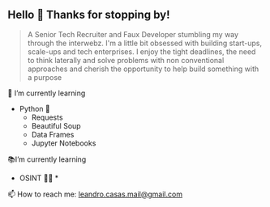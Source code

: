 ## Hello 👋 Thanks for stopping by!

> A Senior Tech Recruiter and Faux Developer stumbling my way through the interwebz. I'm a little bit obsessed with building start-ups, scale-ups and tech enterprises. I enjoy the tight deadlines, the need to think laterally and solve problems with non conventional approaches and cherish the opportunity to help build something with a purpose 

🌱 I’m currently learning

* Python :snake:
  * Requests
  * Beautiful Soup 
  * Data Frames 
  * Jupyter Notebooks
  
:books:I’m currently learning
  
* OSINT :eyes::eyes: 
  * 
  



📫 How to reach me: leandro.casas.mail@gmail.com 

<!--
**Leocasas85/Leocasas85** is a ✨ _special_ ✨ repository because its `README.md` (this file) appears on your GitHub profile.


